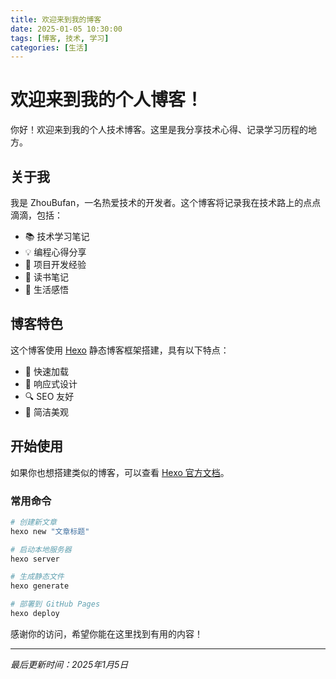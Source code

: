 ```yaml
---
title: 欢迎来到我的博客
date: 2025-01-05 10:30:00
tags: [博客, 技术, 学习]
categories: [生活]
---
```


# 欢迎来到我的个人博客！

你好！欢迎来到我的个人技术博客。这里是我分享技术心得、记录学习历程的地方。

## 关于我

我是 ZhouBufan，一名热爱技术的开发者。这个博客将记录我在技术路上的点点滴滴，包括：

- 📚 技术学习笔记
- 💡 编程心得分享
- 🔧 项目开发经验
- 📖 读书笔记
- 🌟 生活感悟

## 博客特色

这个博客使用 [Hexo](https://hexo.io/) 静态博客框架搭建，具有以下特点：

- 🚀 快速加载
- 📱 响应式设计
- 🔍 SEO 友好
- 🎨 简洁美观

## 开始使用

如果你也想搭建类似的博客，可以查看 [Hexo 官方文档](https://hexo.io/docs/)。

### 常用命令

```bash
# 创建新文章
hexo new "文章标题"

# 启动本地服务器
hexo server

# 生成静态文件
hexo generate

# 部署到 GitHub Pages
hexo deploy
```

感谢你的访问，希望你能在这里找到有用的内容！

---

*最后更新时间：2025年1月5日*
